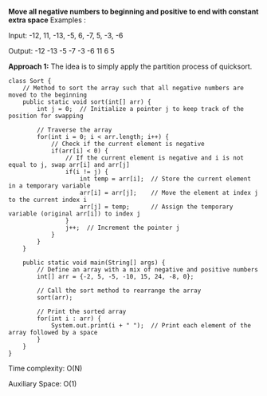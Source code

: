 **Move all negative numbers to beginning and positive to end with constant extra space**
Examples : 

Input: -12, 11, -13, -5, 6, -7, 5, -3, -6

Output: -12 -13 -5 -7 -3 -6 11 6 5

**Approach 1:**
The idea is to simply apply the partition process of quicksort. 
```
class Sort {
    // Method to sort the array such that all negative numbers are moved to the beginning
    public static void sort(int[] arr) {
        int j = 0;  // Initialize a pointer j to keep track of the position for swapping

        // Traverse the array
        for(int i = 0; i < arr.length; i++) {
            // Check if the current element is negative
            if(arr[i] < 0) {
                // If the current element is negative and i is not equal to j, swap arr[i] and arr[j]
                if(i != j) {
                    int temp = arr[i];  // Store the current element in a temporary variable
                    arr[i] = arr[j];    // Move the element at index j to the current index i
                    arr[j] = temp;      // Assign the temporary variable (original arr[i]) to index j
                }
                j++;  // Increment the pointer j
            }
        }
    }

    public static void main(String[] args) {
        // Define an array with a mix of negative and positive numbers
        int[] arr = {-2, 5, -5, -10, 15, 24, -8, 0};

        // Call the sort method to rearrange the array
        sort(arr);

        // Print the sorted array
        for(int i : arr) {
            System.out.print(i + " ");  // Print each element of the array followed by a space
        }
    }
}
```
Time complexity: O(N) 

Auxiliary Space: O(1)
